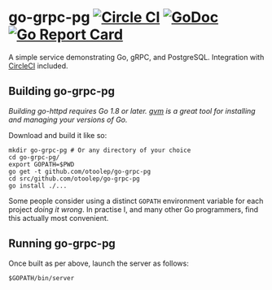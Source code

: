 go-grpc-pg [![Circle CI](https://circleci.com/gh/otoolep/go-grpc-pg/tree/master.svg?style=svg)](https://circleci.com/gh/otoolep/go-grpc-pg/tree/master) [![GoDoc](https://godoc.org/github.com/otoolep/go-grpc-pg?status.svg)](https://godoc.org/github.com/otoolep/go-grpc-pg) [![Go Report Card](https://goreportcard.com/badge/github.com/otoolep/go-grpc-pg)](https://goreportcard.com/report/github.com/otoolep/go-grpc-pg)
======

A simple service demonstrating Go, gRPC, and PostgreSQL. Integration with [CircleCI](http://www.circleci.com) included.

## Building go-grpc-pg
*Building go-httpd requires Go 1.8 or later. [gvm](https://github.com/moovweb/gvm) is a great tool for installing and managing your versions of Go.*

Download and build it like so:
```
mkdir go-grpc-pg # Or any directory of your choice
cd go-grpc-pg/
export GOPATH=$PWD
go get -t github.com/otoolep/go-grpc-pg
cd src/github.com/otoolep/go-grpc-pg
go install ./...
```
Some people consider using a distinct `GOPATH` environment variable for each project _doing it wrong_. In practise I, and many other Go programmers, find this actually most convenient.

## Running go-grpc-pg
Once built as per above, launch the server as follows:
```
$GOPATH/bin/server
```
